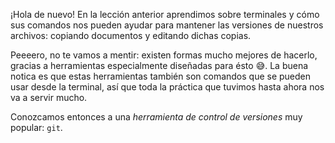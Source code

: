 ¡Hola de nuevo! En la lección anterior aprendimos sobre terminales y cómo sus comandos nos pueden ayudar para mantener las versiones de nuestros archivos: copiando documentos y editando dichas copias.

Peeeero, no te vamos a mentir: existen formas mucho mejores de hacerlo, gracias a herramientas especialmente diseñadas para ésto 
:sweat_smile:. La buena notica es que estas herramientas también son comandos que se pueden usar desde la terminal, así que toda la práctica que tuvimos hasta ahora nos va a servir mucho. 

Conozcamos entonces a una _herramienta de control de versiones_ muy popular: `git`.  

